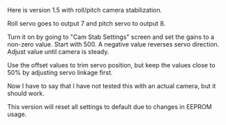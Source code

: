 Here is version 1.5 with roll/pitch camera stabilization.

Roll servo goes to output 7 and pitch servo to output 8.

Turn it on by going to "Cam Stab Settings" screen and set the gains to a non-zero value. Start with 500. A negative value reverses servo direction. Adjust value until camera is steady.

Use the offset values to trim servo position, but keep the values close to 50% by adjusting servo linkage first.

Now I have to say that I have not tested this with an actual camera, but it should work.

This version will reset all settings to default due to changes in EEPROM usage.
